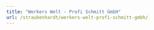 ```yaml
---
title: "Werkers Welt - Profi Schmitt GmbH"
url: /straubenhardt/werkers-welt-profi-schmitt-gmbh/
---
```


